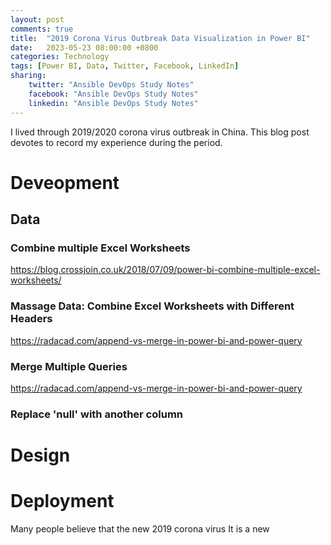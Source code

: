 ```yaml
---
layout: post
comments: true
title:  "2019 Corona Virus Outbreak Data Visualization in Power BI"
date:   2023-05-23 08:00:00 +0800
categories: Technology
tags: [Power BI, Data, Twitter, Facebook, LinkedIn]
sharing:
    twitter: "Ansible DevOps Study Notes"
    facebook: "Ansible DevOps Study Notes"
    linkedin: "Ansible DevOps Study Notes"
---
```

I lived through 2019/2020 corona virus outbreak in China. This blog post devotes to record my experience during the period.

# Deveopment
## Data
### Combine multiple Excel Worksheets
https://blog.crossjoin.co.uk/2018/07/09/power-bi-combine-multiple-excel-worksheets/

### Massage Data: Combine Excel Worksheets with Different Headers
https://radacad.com/append-vs-merge-in-power-bi-and-power-query

### Merge Multiple Queries
https://radacad.com/append-vs-merge-in-power-bi-and-power-query


### Replace 'null' with another column

# Design

# Deployment
Many people believe that the new 2019 corona virus It is a new 

